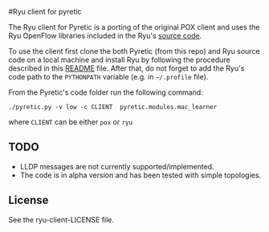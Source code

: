 #Ryu client for pyretic

The Ryu client for Pyretic is a porting of the original POX client and uses the Ryu OpenFlow libraries included in the Ryu's [source code](https://github.com/osrg/ryu).  

To use the client first clone the both Pyretic (from this repo) and Ryu source code on a local machine and install Ryu by following the procedure described in this [README](https://github.com/osrg/ryu/blob/master/README.rst) file.
After that, do not forget to add the Ryu's code path to the ```PYTHONPATH``` variable (e.g. in ```~/.profile``` file).

From the Pyretic's code folder run the following command:
```
./pyretic.py -v low -c CLIENT  pyretic.modules.mac_learner
```
where ```CLIENT``` can be either ```pox``` or ```ryu```

## TODO

* LLDP messages are not currently supported/implemented.
* The code is in alpha version and has been tested with simple topologies. 

## License

See the ryu-client-LICENSE file.
